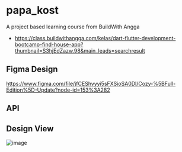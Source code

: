 # papa_kost

A project based learning course from BuildWith Angga
* https://class.buildwithangga.com/kelas/dart-flutter-development-bootcamp-find-house-app?thumbnail=S3hjEdZazw.98&main_leads=searchresult

## Figma Design
https://www.figma.com/file/jfCEShvyyi5sFXSioSA0Dl/Cozy-%5BFull-Edition%5D-Update?node-id=153%3A282

## API


## Design View
![image](https://user-images.githubusercontent.com/73772152/145670488-044b3f63-8886-46fd-92af-b576b7cfa19a.png)

